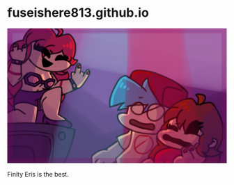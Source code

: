 # fuseishere813.github.io

![Show her support and love :)](images/FinityErisIsHotAF.jpeg)

Finity Eris is the best.
